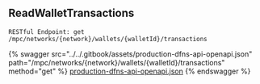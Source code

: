 
## ReadWalletTransactions
`RESTful Endpoint: get /mpc/networks/{network}/wallets/{walletId}/transactions`




{% swagger src="../../.gitbook/assets/production-dfns-api-openapi.json" path="/mpc/networks/{network}/wallets/{walletId}/transactions" method="get" %}
[production-dfns-api-openapi.json](../../.gitbook/assets/production-dfns-api-openapi.json)
{% endswagger %}
